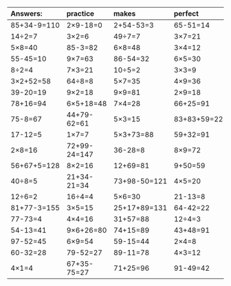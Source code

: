 | Answers: | practice | makes | perfect | ! |
| :--- | :--- | :--- | :--- | :--- |
| 85+34-9=110 | 2×9-18=0 | 2+54-53=3 | 65-51=14 | 2+76-41=37 | 
| 14÷2=7 | 3×2=6 | 49÷7=7 | 3×7=21 | 22+59=81 | 
| 5×8=40 | 85-3=82 | 6×8=48 | 3×4=12 | 92+59+65=216 | 
| 55-45=10 | 9×7=63 | 86-54=32 | 6×5=30 | 63÷9=7 | 
| 8÷2=4 | 7×3=21 | 10÷5=2 | 3×3=9 | 3×4-8=4 | 
| 3×2+52=58 | 64÷8=8 | 5×7=35 | 4×9=36 | 9×5=45 | 
| 39-20=19 | 9×2=18 | 9×9=81 | 2×9=18 | 98-84=14 | 
| 78+16=94 | 6×5+18=48 | 7×4=28 | 66+25=91 | 45+10=55 | 
| 75-8=67 | 44+79-62=61 | 5×3=15 | 83+83+59=225 | 16-11=5 | 
| 17-12=5 | 1×7=7 | 5×3+73=88 | 59+32=91 | 2×8-14=2 | 
| 2×8=16 | 72+99-24=147 | 36-28=8 | 8×9=72 | 90+94+96=280 | 
| 56+67+5=128 | 8×2=16 | 12+69=81 | 9+50=59 | 4×8-26=6 | 
| 40÷8=5 | 21+34-21=34 | 73+98-50=121 | 4×5=20 | 3×6=18 | 
| 12÷6=2 | 16÷4=4 | 5×6=30 | 21-13=8 | 8×1=8 | 
| 81+77-3=155 | 3×5=15 | 25+17+89=131 | 64-42=22 | 6×3=18 | 
| 77-73=4 | 4×4=16 | 31+57=88 | 12÷4=3 | 27+45+60=132 | 
| 54-13=41 | 9×6+26=80 | 74+15=89 | 43+48=91 | 73-73=0 | 
| 97-52=45 | 6×9=54 | 59-15=44 | 2×4=8 | 1×2=2 | 
| 60-32=28 | 79-52=27 | 89-11=78 | 4×3=12 | 8×9-53=19 | 
| 4×1=4 | 67+35-75=27 | 71+25=96 | 91-49=42 | 54+14=68 | 
